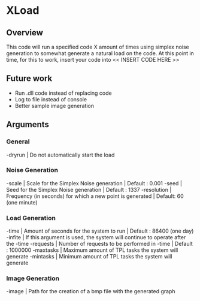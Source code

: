 # XLoad

## Overview

This code will run a specified code X amount of times using simplex noise generation to somewhat generate a natural load on the code. 
At this point in time, for this to work, insert your code into << INSERT CODE HERE >>
     
## Future work
- Run .dll code instead of replacing code
- Log to file instead of console
- Better sample image generation
  
## Arguments
### General
   -dryrun
	 | Do not automatically start the load
### Noise Generation
   -scale <float>
	 | Scale for the Simplex Noise generation
	 | Default : 0.001
   -seed <int> 
	 | Seed for the Simplex Noise generation
	 | Default : 1337
   -resolution <int>
	 | Frequency (in seconds) for which a new point is generated 
	 | Default: 60 (one minute)       
### Load Generation
   -time <int>
	 | Amount of seconds for the system to run
	 | Default : 86400 (one day)
   -infite
	 | If this argument is used, the system will continue to operate after the -time
   -requests <int>
	 | Number of requests to be performed in -time
	 | Default : 1000000
   -maxtasks <int>
	 | Maximum amount of TPL tasks the system will generate
   -mintasks <int>
	 | Minimum amount of TPL tasks the system will generate
### Image Generation
   -image <file path>
	 | Path for the creation of a bmp file with the generated graph